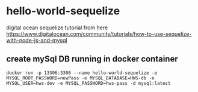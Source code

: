 # hello-world-sequelize

digital ocean sequelize tutorial from here https://www.digitalocean.com/community/tutorials/how-to-use-sequelize-with-node-js-and-mysql

## create mySql DB running in docker container

`docker run -p 13306:3306 --name hello-world-sequelize -e MYSQL_ROOT_PASSWORD=newPass -e MYSQL_DATABASE=HWS-db -e MYSQL_USER=hws-dev -e MYSQL_PASSWORD=hws-pass -d mysql:latest`
